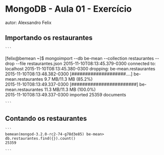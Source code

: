 # MongoDB - Aula 01 - Exercício
autor: Alexsandro Felix

## Importando os restaurantes

    ```
[felix@bemean ~]$ mongoimport --db be-mean --collection restaurantes --drop --file restaurantes.json
2015-11-10T08:13:45.379-0300    connected to: localhost
2015-11-10T08:13:45.380-0300    dropping: be-mean.restaurantes                                      
2015-11-10T08:13:48.382-0300    [####################....] be-mean.restaurantes 9.7 MB/11.3 MB (85.2%)                                                                                                  
2015-11-10T08:13:49.337-0300    [########################] be-mean.restaurantes 11.3 MB/11.3 MB (100.0%)                                                                                                
2015-11-10T08:13:49.337-0300    imported 25359 documents 

    ```

## Contando os restaurantes

    ```
    bemean(mongod-3.2.0-rc2-74-g78d3e85) be-mean> db.restaurantes.find({}).count()
    25359

    ```
